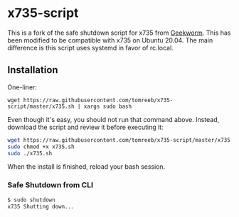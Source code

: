 # x735-script

This is a fork of the safe shutdown script for x735 from [Geekworm](https://github.com/geekworm-com/x735-script). This has been modified to be compatible with x735 on Ubuntu 20.04. The main difference is this script uses systemd in favor of rc.local.

## Installation

One-liner:

`wget https://raw.githubusercontent.com/tomreeb/x735-script/master/x735.sh | xargs sudo bash`

Even though it's easy, you should not run that command above. Instead, download the script and review it before executing it:

```bash
wget https://raw.githubusercontent.com/tomreeb/x735-script/master/x735.sh
sudo chmod +x x735.sh
sudo ./x735.sh
```

When the install is finished, reload your bash session.

### Safe Shutdown from CLI

```bash
$ sudo shutdown
x735 Shutting down...
```
